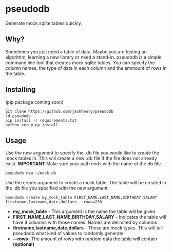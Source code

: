 # pseudodb
Generate mock sqlite tables quickly.

## Why?
Sometimes you just need a table of data. Maybe you are testing an algorithm, learning a new library or need a stand-in. pseudodb is a simple command line tool that creates mock sqlite tables. You can specify the column names, the type of data in each column and the ammount of rows in the table.

## Installing
(pip package coming soon)
```
git clone https://github.com/jackhenry/pseudodb
cd pseudodb
pip install -r requirements.txt
python setup.py install
```

## Usage
Use the new argument to specify the .db file you would like to create the mock tables in. This will create a new .db file if the file does not already exist. **IMPORTANT** Make sure your path ends with the name of the db file.
```
pseudodb new ~/mock.db
```

Use the create argument to create a mock table. The table will be created in the .db file you specified with the new argument. 
```
pseudodb create my_mock_table FIRST_NAME,LAST_NAME,BIRTHDAY,SALARY firstname,lastname,date,dollars --rows=250
```
* **my_mock_table** - This argument is the name the table will be given
* **FIRST_NAME,LAST_NAME,BIRTHDAY,SALARY** - Indicates the table will have 4 columns with those names. Names are delimited by columns
* **firstname,lastname,date,dollars** - These are mock types. This will tell pseudodb what kind of values to randomly generate
* **--rows**- The amount of rows with random data the table will contain **(optional)**
